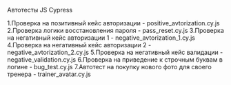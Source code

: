 Автотесты JS Cypress

1.Проверка на позитивный кейс авторизации - positive_avtorization.cy.js
2.Проверка логики восстановления пароля - pass_reset.cy.js
3.Проверка на негативный кейс авторизации 1 - negative_avtorization_1.cy.js
4.Проверка на негативный кейс авторизации 2 - negative_avtorization_2.cy.js
5.Проверка на негативный кейс валидации - negative_validation.cy.js
6.Проверка на приведение к строчным буквам в логине - bug_test.cy.js
7.Автотест на покупку нового фото для своего тренера - trainer_avatar.cy.js
